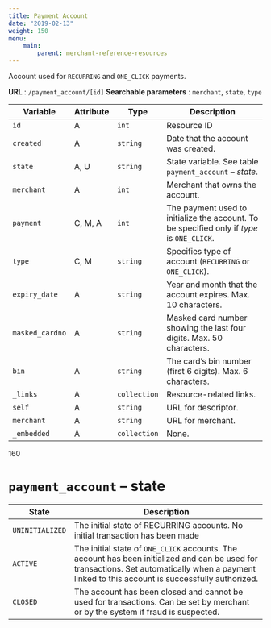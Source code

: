 ```yaml
---
title: Payment Account
date: "2019-02-13"
weight: 150
menu: 
    main:
        parent: merchant-reference-resources
---
```


Account used for `RECURRING` and `ONE_CLICK` payments.

**URL** : `/payment_account/[id]`
**Searchable parameters** : `merchant`, `state`, `type`

| Variable | Attribute | Type | Description |
|----------|-----------|------|-------------|
| `id` | A | `int` | Resource ID |
| `created` | A | `string` | Date that the account was created. |
| `state` | A, U | `string` | State variable. See table `payment_account` _–_ _state_. |
| `merchant` | A | `int` | Merchant that owns the account. |
| `payment` | C, M, A | `int` | The payment used to initialize the account. To be specified only if _type_ is `ONE_CLICK`. |
| `type` | C, M | `string` | Specifies type of account (`RECURRING` or `ONE_CLICK`). |
| `expiry_date` | A | `string` | Year and month that the account expires. Max. 10 characters. |
| `masked_cardno` | A | `string` | Masked card number showing the last four digits. Max. 50 characters. |
| `bin` | A | `string` | The card’s bin number (first 6 digits). Max. 6 characters. |
| `_links` | A | `collection` | Resource-related links. |
| `self` | A | `string` | URL for descriptor. |
| `merchant` | A | `string` | URL for merchant. |
| `_embedded` | A | `collection` | None. |

160
# `payment_account` – state

| State | Description |
|-------|-------------|
| `UNINITIALIZED`| The initial state of RECURRING accounts. No initial transaction has been made|
| `ACTIVE`| The initial state of `ONE_CLICK` accounts. The account has been initialized and can be used for transactions. Set automatically when a payment linked to this account is successfully authorized. |
| `CLOSED`| The account has been closed and cannot be used for transactions. Can be set by merchant or by the system if fraud is suspected.|
